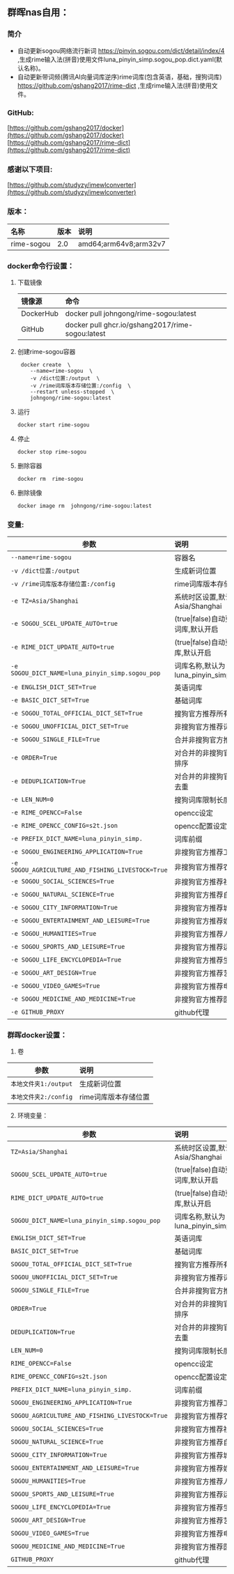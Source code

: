 ## 群晖nas自用：

### 简介

* 自动更新sogou网络流行新词 <https://pinyin.sogou.com/dict/detail/index/4> ,生成rime输入法(拼音)使用文件luna_pinyin_simp.sogou_pop.dict.yaml(默认名称)。
* 自动更新带词频(腾讯AI向量词库逆序)rime词库(包含英语，基础，搜狗词库) <https://github.com/gshang2017/rime-dict> ,生成rime输入法(拼音)使用文件。

### GitHub:

   [https://github.com/gshang2017/docker](https://github.com/gshang2017/docker)      
   [https://github.com/gshang2017/rime-dict](https://github.com/gshang2017/rime-dict)

### 感谢以下项目:

[https://github.com/studyzy/imewlconverter](https://github.com/studyzy/imewlconverter)   

### 版本：

|名称|版本|说明|
|:-|:-|:-|
|rime-sogou|2.0|amd64;arm64v8;arm32v7|

### docker命令行设置：

1. 下载镜像

    |镜像源|命令|
    |:-|:-|
    |DockerHub|docker pull johngong/rime-sogou:latest|
    |GitHub|docker pull ghcr.io/gshang2017/rime-sogou:latest|

2. 创建rime-sogou容器

        docker create  \
           --name=rime-sogou  \
           -v /dict位置:/output  \
           -v /rime词库版本存储位置:/config  \
           --restart unless-stopped  \
           johngong/rime-sogou:latest

3. 运行

       docker start rime-sogou

4. 停止

       docker stop rime-sogou

5. 删除容器

       docker rm  rime-sogou

6. 删除镜像

       docker image rm  johngong/rime-sogou:latest

### 变量:

|参数|说明|
|-|:-|
| `--name=rime-sogou` |容器名|
| `-v /dict位置:/output` |生成新词位置|
| `-v /rime词库版本存储位置:/config` |rime词库版本存储位置|
| `-e TZ=Asia/Shanghai` |系统时区设置,默认为Asia/Shanghai|
| `-e SOGOU_SCEL_UPDATE_AUTO=true` |(true\|false)自动更新搜狗流行词库,默认开启|
| `-e RIME_DICT_UPDATE_AUTO=true` |(true\|false)自动更新rime词库,默认开启|
| `-e SOGOU_DICT_NAME=luna_pinyin_simp.sogou_pop` |词库名称,默认为luna_pinyin_simp.sogou_pop|
| `-e ENGLISH_DICT_SET=True` |英语词库|
| `-e BASIC_DICT_SET=True` |基础词库|
| `-e SOGOU_TOTAL_OFFICIAL_DICT_SET=True` |搜狗官方推荐所有类别词库|
| `-e SOGOU_UNOFFICIAL_DICT_SET=True` |非搜狗官方推荐词库|
| `-e SOGOU_SINGLE_FILE=True` |合并非搜狗官方推荐词库|
| `-e ORDER=True` |对合并的非搜狗官方推荐词库排序|
| `-e DEDUPLICATION=True` |对合并的非搜狗官方推荐词库去重|
| `-e LEN_NUM=0` |搜狗词库限制长度|
| `-e RIME_OPENCC=False` |opencc设定|
| `-e RIME_OPENCC_CONFIG=s2t.json` |opencc配置设定|
| `-e PREFIX_DICT_NAME=luna_pinyin_simp.` |词库前缀|
| `-e SOGOU_ENGINEERING_APPLICATION=True` |非搜狗官方推荐工程应用词库|
| `-e SOGOU_AGRICULTURE_AND_FISHING_LIVESTOCK=True` |非搜狗官方推荐农业渔畜词库|
| `-e SOGOU_SOCIAL_SCIENCES=True` |非搜狗官方推荐社会科学词库|
| `-e SOGOU_NATURAL_SCIENCE=True` |非搜狗官方推荐自然科学词库|
| `-e SOGOU_CITY_INFORMATION=True` |非搜狗官方推荐城市信息词库|
| `-e SOGOU_ENTERTAINMENT_AND_LEISURE=True` |非搜狗官方推荐娱乐休闲词库|
| `-e SOGOU_HUMANITIES=True` |非搜狗官方推荐人文科学词库|
| `-e SOGOU_SPORTS_AND_LEISURE=True` |非搜狗官方推荐运动休闲词库|
| `-e SOGOU_LIFE_ENCYCLOPEDIA=True` |非搜狗官方推荐生活百科词库|
| `-e SOGOU_ART_DESIGN=True` |非搜狗官方推荐艺术设计词库|
| `-e SOGOU_VIDEO_GAMES=True` |非搜狗官方推荐电子游戏词库|
| `-e SOGOU_MEDICINE_AND_MEDICINE=True` |非搜狗官方推荐医学医药词库|
| `-e GITHUB_PROXY` |github代理|

### 群晖docker设置：

1. 卷

|参数|说明|
|-|:-|
| `本地文件夹1:/output` |生成新词位置|
| `本地文件夹2:/config` |rime词库版本存储位置|

2. 环境变量：

|参数|说明|
|-|:-|
| `TZ=Asia/Shanghai` |系统时区设置,默认为Asia/Shanghai|
| `SOGOU_SCEL_UPDATE_AUTO=true` |(true\|false)自动更新搜狗流行词库,默认开启|
| `RIME_DICT_UPDATE_AUTO=true` |(true\|false)自动更新rime词库,默认开启|
| `SOGOU_DICT_NAME=luna_pinyin_simp.sogou_pop` |词库名称,默认为luna_pinyin_simp.sogou_pop|
| `ENGLISH_DICT_SET=True` |英语词库|
| `BASIC_DICT_SET=True` |基础词库|
| `SOGOU_TOTAL_OFFICIAL_DICT_SET=True` |搜狗官方推荐所有类别词库|
| `SOGOU_UNOFFICIAL_DICT_SET=True` |非搜狗官方推荐词库|
| `SOGOU_SINGLE_FILE=True` |合并非搜狗官方推荐词库|
| `ORDER=True` |对合并的非搜狗官方推荐词库排序|
| `DEDUPLICATION=True` |对合并的非搜狗官方推荐词库去重|
| `LEN_NUM=0` |搜狗词库限制长度|
| `RIME_OPENCC=False` |opencc设定|
| `RIME_OPENCC_CONFIG=s2t.json` |opencc配置设定|
| `PREFIX_DICT_NAME=luna_pinyin_simp.` |词库前缀|
| `SOGOU_ENGINEERING_APPLICATION=True` |非搜狗官方推荐工程应用词库|
| `SOGOU_AGRICULTURE_AND_FISHING_LIVESTOCK=True` |非搜狗官方推荐农业渔畜词库|
| `SOGOU_SOCIAL_SCIENCES=True` |非搜狗官方推荐社会科学词库|
| `SOGOU_NATURAL_SCIENCE=True` |非搜狗官方推荐自然科学词库|
| `SOGOU_CITY_INFORMATION=True` |非搜狗官方推荐城市信息词库|
| `SOGOU_ENTERTAINMENT_AND_LEISURE=True` |非搜狗官方推荐娱乐休闲词库|
| `SOGOU_HUMANITIES=True` |非搜狗官方推荐人文科学词库|
| `SOGOU_SPORTS_AND_LEISURE=True` |非搜狗官方推荐运动休闲词库|
| `SOGOU_LIFE_ENCYCLOPEDIA=True` |非搜狗官方推荐生活百科词库|
| `SOGOU_ART_DESIGN=True` |非搜狗官方推荐艺术设计词库|
| `SOGOU_VIDEO_GAMES=True` |非搜狗官方推荐电子游戏词库|
| `SOGOU_MEDICINE_AND_MEDICINE=True` |非搜狗官方推荐医学医药词库|
| `GITHUB_PROXY` |github代理|
